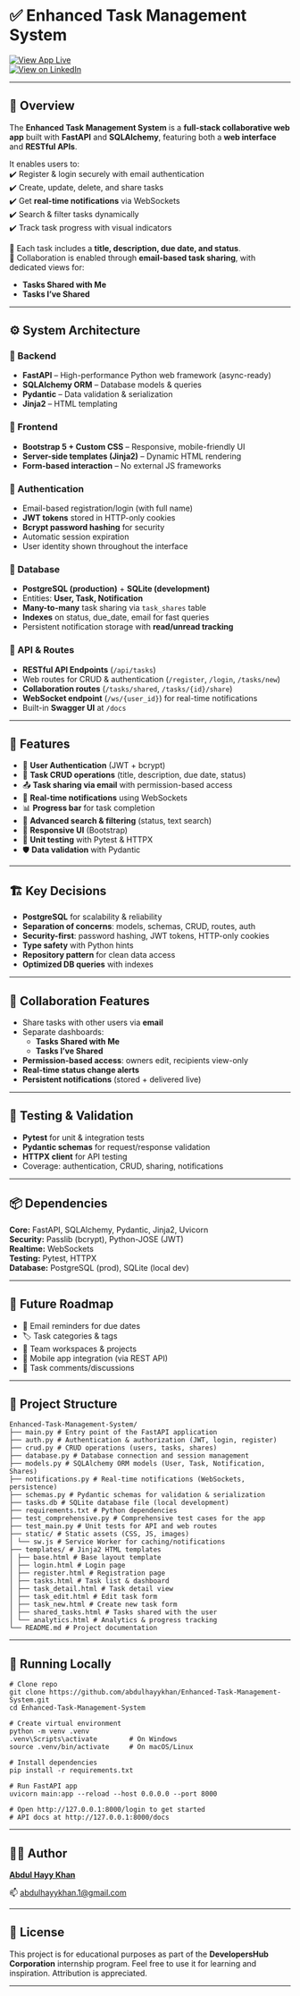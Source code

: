 # ✅ Enhanced Task Management System  

[![View App Live](https://img.shields.io/badge/🚀%20View%20App-Live-green?style=for-the-badge)](https://enhanced-task-management-system.onrender.com/login)      
[![View on LinkedIn](https://img.shields.io/badge/💼%20View%20Post-LinkedIn-blue?style=for-the-badge&logo=linkedin)](https://www.linkedin.com/)  

---

## 📌 Overview  

The **Enhanced Task Management System** is a **full-stack collaborative web app** built with **FastAPI** and **SQLAlchemy**, featuring both a **web interface** and **RESTful APIs**.  

It enables users to:  
✔️ Register & login securely with email authentication  
✔️ Create, update, delete, and share tasks  
✔️ Get **real-time notifications** via WebSockets  
✔️ Search & filter tasks dynamically  
✔️ Track task progress with visual indicators  

🔹 Each task includes a **title, description, due date, and status**.  
🔹 Collaboration is enabled through **email-based task sharing**, with dedicated views for:  
- **Tasks Shared with Me**  
- **Tasks I’ve Shared**  

---

## ⚙️ System Architecture  

### 🔹 Backend  
- **FastAPI** – High-performance Python web framework (async-ready)  
- **SQLAlchemy ORM** – Database models & queries  
- **Pydantic** – Data validation & serialization  
- **Jinja2** – HTML templating  

### 🔹 Frontend  
- **Bootstrap 5 + Custom CSS** – Responsive, mobile-friendly UI  
- **Server-side templates (Jinja2)** – Dynamic HTML rendering  
- **Form-based interaction** – No external JS frameworks  

### 🔹 Authentication  
- Email-based registration/login (with full name)  
- **JWT tokens** stored in HTTP-only cookies  
- **Bcrypt password hashing** for security  
- Automatic session expiration  
- User identity shown throughout the interface  

### 🔹 Database  
- **PostgreSQL (production)** + **SQLite (development)**  
- Entities: **User, Task, Notification**  
- **Many-to-many** task sharing via `task_shares` table  
- **Indexes** on status, due_date, email for fast queries  
- Persistent notification storage with **read/unread tracking**  

### 🔹 API & Routes  
- **RESTful API Endpoints** (`/api/tasks`)  
- Web routes for CRUD & authentication (`/register`, `/login`, `/tasks/new`)  
- **Collaboration routes** (`/tasks/shared`, `/tasks/{id}/share`)  
- **WebSocket endpoint** (`/ws/{user_id}`) for real-time notifications  
- Built-in **Swagger UI** at `/docs`  

---

## 🌟 Features  

- 👤 **User Authentication** (JWT + bcrypt)  
- 📝 **Task CRUD operations** (title, description, due date, status)  
- 📤 **Task sharing via email** with permission-based access  
- 🔔 **Real-time notifications** using WebSockets  
- 📊 **Progress bar** for task completion  
- 🔎 **Advanced search & filtering** (status, text search)  
- 📱 **Responsive UI** (Bootstrap)  
- 🧪 **Unit testing** with Pytest & HTTPX  
- 🛡 **Data validation** with Pydantic  

---

## 🏗 Key Decisions  

- **PostgreSQL** for scalability & reliability  
- **Separation of concerns**: models, schemas, CRUD, routes, auth  
- **Security-first**: password hashing, JWT tokens, HTTP-only cookies  
- **Type safety** with Python hints  
- **Repository pattern** for clean data access  
- **Optimized DB queries** with indexes  

---

## 🤝 Collaboration Features  

- Share tasks with other users via **email**  
- Separate dashboards:  
  - **Tasks Shared with Me**  
  - **Tasks I’ve Shared**  
- **Permission-based access**: owners edit, recipients view-only  
- **Real-time status change alerts**  
- **Persistent notifications** (stored + delivered live)  

---

## 🧪 Testing & Validation  

- **Pytest** for unit & integration tests  
- **Pydantic schemas** for request/response validation  
- **HTTPX client** for API testing  
- Coverage: authentication, CRUD, sharing, notifications  

---

## 📦 Dependencies  

**Core:** FastAPI, SQLAlchemy, Pydantic, Jinja2, Uvicorn  
**Security:** Passlib (bcrypt), Python-JOSE (JWT)  
**Realtime:** WebSockets  
**Testing:** Pytest, HTTPX  
**Database:** PostgreSQL (prod), SQLite (local dev)  

---

## 🔮 Future Roadmap  

- 📧 Email reminders for due dates  
- 🏷 Task categories & tags  
- 👥 Team workspaces & projects  
- 📱 Mobile app integration (via REST API)  
- 💬 Task comments/discussions  

---

## 📂 Project Structure  

```
Enhanced-Task-Management-System/
├── main.py # Entry point of the FastAPI application
├── auth.py # Authentication & authorization (JWT, login, register)
├── crud.py # CRUD operations (users, tasks, shares)
├── database.py # Database connection and session management
├── models.py # SQLAlchemy ORM models (User, Task, Notification, Shares)
├── notifications.py # Real-time notifications (WebSockets, persistence)
├── schemas.py # Pydantic schemas for validation & serialization
├── tasks.db # SQLite database file (local development)
├── requirements.txt # Python dependencies
├── test_comprehensive.py # Comprehensive test cases for the app
├── test_main.py # Unit tests for API and web routes
├── static/ # Static assets (CSS, JS, images)
│ └── sw.js # Service Worker for caching/notifications
├── templates/ # Jinja2 HTML templates
│ ├── base.html # Base layout template
│ ├── login.html # Login page
│ ├── register.html # Registration page
│ ├── tasks.html # Task list & dashboard
│ ├── task_detail.html # Task detail view
│ ├── task_edit.html # Edit task form
│ ├── task_new.html # Create new task form
│ ├── shared_tasks.html # Tasks shared with the user
│ └── analytics.html # Analytics & progress tracking
└── README.md # Project documentation
```

---

## 🚀 Running Locally
```
# Clone repo
git clone https://github.com/abdulhayykhan/Enhanced-Task-Management-System.git
cd Enhanced-Task-Management-System

# Create virtual environment
python -m venv .venv
.venv\Scripts\activate        # On Windows
source .venv/bin/activate     # On macOS/Linux

# Install dependencies
pip install -r requirements.txt

# Run FastAPI app
uvicorn main:app --reload --host 0.0.0.0 --port 8000

# Open http://127.0.0.1:8000/login to get started
# API docs at http://127.0.0.1:8000/docs
```

---

## 🙋‍♂️ Author

[**Abdul Hayy Khan**](https://www.linkedin.com/in/abdul-hayy-khan/) 

📫 abdulhayykhan.1@gmail.com

---

## 📌 License

This project is for educational purposes as part of the **DevelopersHub Corporation** internship program. Feel free to use it for learning and inspiration. Attribution is appreciated.

---
